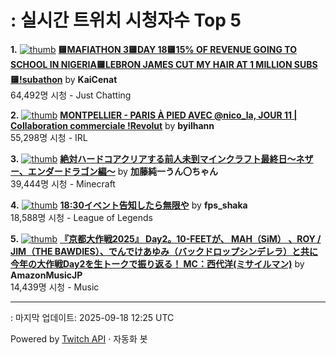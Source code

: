 # : 실시간 트위치 시청자수 Top 5

**1.** [![thumb](https://static-cdn.jtvnw.net/previews-ttv/live_user_kaicenat-320x180.jpg)](https://twitch.tv/KaiCenat)
**[🟨MAFIATHON 3🟨DAY 18🟨15% OF REVENUE GOING TO SCHOOL IN NIGERIA🟨LEBRON JAMES CUT MY HAIR AT 1 MILLION SUBS🟨!subathon](https://twitch.tv/KaiCenat)** by **KaiCenat**<br>64,492명 시청  - Just Chatting

**2.** [![thumb](https://static-cdn.jtvnw.net/previews-ttv/live_user_byilhann-320x180.jpg)](https://twitch.tv/byilhann)
**[MONTPELLIER - PARIS À PIED AVEC @nico_la, JOUR 11 | Collaboration commerciale !Revolut](https://twitch.tv/byilhann)** by **byilhann**<br>55,298명 시청  - IRL

**3.** [![thumb](https://static-cdn.jtvnw.net/previews-ttv/live_user_kato_junichi0817-320x180.jpg)](https://twitch.tv/加藤純一うん〇ちゃん)
**[絶対ハードコアクリアする前人未到マインクラフト最終日～ネザー、エンダードラゴン編～](https://twitch.tv/加藤純一うん〇ちゃん)** by **加藤純一うん〇ちゃん**<br>39,444명 시청  - Minecraft

**4.** [![thumb](https://static-cdn.jtvnw.net/previews-ttv/live_user_fps_shaka-320x180.jpg)](https://twitch.tv/fps_shaka)
**[18:30イベント告知したら無限や](https://twitch.tv/fps_shaka)** by **fps_shaka**<br>18,588명 시청  - League of Legends

**5.** [![thumb](https://static-cdn.jtvnw.net/previews-ttv/live_user_amazonmusicjp-320x180.jpg)](https://twitch.tv/AmazonMusicJP)
**[『京都大作戦2025』 Day2。10-FEETが、 MAH（SiM） 、ROY / JIM（THE BAWDIES）、でんでけあゆみ（バックドロップシンデレラ）と共に今年の大作戦Day2を生トークで振り返る！ MC：西代洋(ミサイルマン)](https://twitch.tv/AmazonMusicJP)** by **AmazonMusicJP**<br>14,439명 시청  - Music


---
: 마지막 업데이트: 2025-09-18 12:25 UTC

Powered by [Twitch API](https://dev.twitch.tv/docs/api/reference) · 자동화 봇